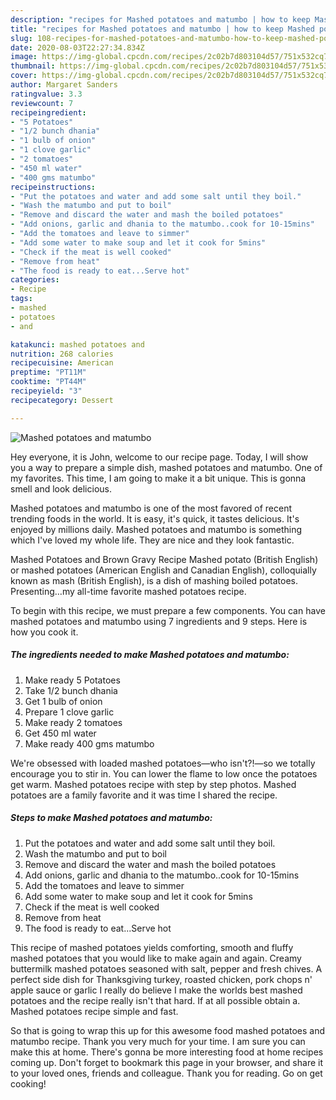 ```yaml
---
description: "recipes for Mashed potatoes and matumbo | how to keep Mashed potatoes and matumbo"
title: "recipes for Mashed potatoes and matumbo | how to keep Mashed potatoes and matumbo"
slug: 108-recipes-for-mashed-potatoes-and-matumbo-how-to-keep-mashed-potatoes-and-matumbo
date: 2020-08-03T22:27:34.834Z
image: https://img-global.cpcdn.com/recipes/2c02b7d803104d57/751x532cq70/mashed-potatoes-and-matumbo-recipe-main-photo.jpg
thumbnail: https://img-global.cpcdn.com/recipes/2c02b7d803104d57/751x532cq70/mashed-potatoes-and-matumbo-recipe-main-photo.jpg
cover: https://img-global.cpcdn.com/recipes/2c02b7d803104d57/751x532cq70/mashed-potatoes-and-matumbo-recipe-main-photo.jpg
author: Margaret Sanders
ratingvalue: 3.3
reviewcount: 7
recipeingredient:
- "5 Potatoes"
- "1/2 bunch dhania"
- "1 bulb of onion"
- "1 clove garlic"
- "2 tomatoes"
- "450 ml water"
- "400 gms matumbo"
recipeinstructions:
- "Put the potatoes and water and add some salt until they boil."
- "Wash the matumbo and put to boil"
- "Remove and discard the water and mash the boiled potatoes"
- "Add onions, garlic and dhania to the matumbo..cook for 10-15mins"
- "Add the tomatoes and leave to simmer"
- "Add some water to make soup and let it cook for 5mins"
- "Check if the meat is well cooked"
- "Remove from heat"
- "The food is ready to eat...Serve hot"
categories:
- Recipe
tags:
- mashed
- potatoes
- and

katakunci: mashed potatoes and 
nutrition: 268 calories
recipecuisine: American
preptime: "PT11M"
cooktime: "PT44M"
recipeyield: "3"
recipecategory: Dessert

---
```



![Mashed potatoes and matumbo](https://img-global.cpcdn.com/recipes/2c02b7d803104d57/751x532cq70/mashed-potatoes-and-matumbo-recipe-main-photo.jpg)

Hey everyone, it is John, welcome to our recipe page. Today, I will show you a way to prepare a simple dish, mashed potatoes and matumbo. One of my favorites. This time, I am going to make it a bit unique. This is gonna smell and look delicious.

Mashed potatoes and matumbo is one of the most favored of recent trending foods in the world. It is easy, it's quick, it tastes delicious. It's enjoyed by millions daily. Mashed potatoes and matumbo is something which I've loved my whole life. They are nice and they look fantastic.

Mashed Potatoes and Brown Gravy Recipe Mashed potato (British English) or mashed potatoes (American English and Canadian English), colloquially known as mash (British English), is a dish of mashing boiled potatoes. Presenting…my all-time favorite mashed potatoes recipe.


To begin with this recipe, we must prepare a few components. You can have mashed potatoes and matumbo using 7 ingredients and 9 steps. Here is how you cook it.

<!--inarticleads1-->

##### The ingredients needed to make Mashed potatoes and matumbo:

1. Make ready 5 Potatoes
1. Take 1/2 bunch dhania
1. Get 1 bulb of onion
1. Prepare 1 clove garlic
1. Make ready 2 tomatoes
1. Get 450 ml water
1. Make ready 400 gms matumbo


We&#39;re obsessed with loaded mashed potatoes—who isn&#39;t?!—so we totally encourage you to stir in. You can lower the flame to low once the potatoes get warm. Mashed potatoes recipe with step by step photos. Mashed potatoes are a family favorite and it was time I shared the recipe. 

<!--inarticleads2-->

##### Steps to make Mashed potatoes and matumbo:

1. Put the potatoes and water and add some salt until they boil.
1. Wash the matumbo and put to boil
1. Remove and discard the water and mash the boiled potatoes
1. Add onions, garlic and dhania to the matumbo..cook for 10-15mins
1. Add the tomatoes and leave to simmer
1. Add some water to make soup and let it cook for 5mins
1. Check if the meat is well cooked
1. Remove from heat
1. The food is ready to eat...Serve hot


This recipe of mashed potatoes yields comforting, smooth and fluffy mashed potatoes that you would like to make again and again. Creamy buttermilk mashed potatoes seasoned with salt, pepper and fresh chives. A perfect side dish for Thanksgiving turkey, roasted chicken, pork chops n&#39; apple sauce or garlic I really do believe I make the worlds best mashed potatoes and the recipe really isn&#39;t that hard. If at all possible obtain a. Mashed potatoes recipe simple and fast. 

So that is going to wrap this up for this awesome food mashed potatoes and matumbo recipe. Thank you very much for your time. I am sure you can make this at home. There's gonna be more interesting food at home recipes coming up. Don't forget to bookmark this page in your browser, and share it to your loved ones, friends and colleague. Thank you for reading. Go on get cooking!
